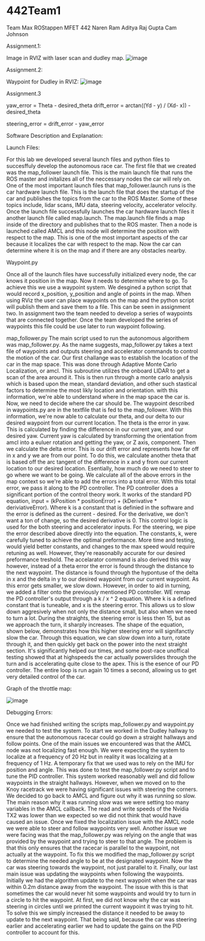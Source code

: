 # 442Team1

Team Max ROStappen
MFET 442
Naren Ram
Aditya Raj Gupta
Cam Johnson

Assignment.1:

Image in RVIZ with laser scan and dudley map.
![image](https://github.com/NarenR21/442Team1/assets/90937234/00d6544a-9ddf-4275-909b-44098f74aa1f)

Assignment.2:

Waypoint for Dudley in RVIZ:
![image](https://github.com/NarenR21/442Team1/assets/73058520/7541a49b-870c-443b-b205-569a4c53e5d4)

Assignment.3

yaw_error = Theta - desired_theta 
drift_error = arctan((Yd - y) / (Xd- x)) - desired_theta

steering_error = drift_error - yaw_error



Software Description and Explanation:

Launch Files:

For this lab we developed several launch files and python files to succesffuly develop the autonomous race car.  The first file that we created was the map_follower launch file.  This is the main launch file that runs the ROS master and initalizes all of the neccessary nodes the car will rely on.  One of the most important launch files that map_follower.launch runs is the car hardware launch file.  This is the launch file that does the startup of the car and publishes the topics from the car to the ROS Master.  Some of these topics include, lidar scans, IMU data, steering velocity, accelerator velocity.  Once the launch file successfully launches the car hardware launch files it another launch file called map.launch.  The map.launch file finds a map inside of the directory and publishes that to the ROS master.  Then a node is launched called AMCL and this node will determine the position with respect to the map.  This is one of the most important aspects of the car because it localizes the car with respect to the map.  Now the car can determine where it is on the map and if there are any obstacles nearby.

Waypoint.py

Once all of the launch files have successfully initialized every node, the car knows it position in the map.  Now it needs to determine where to go.  To achieve this we use a waypoint system.  We desgined a python script that would record x_position, y_position and angle of points in the map.  When using RViz the user can place waypoints on the map and the python script will publish them and save them to a file.  This can be seen in assignment two.  In assignment two the team needed to develop a series of waypoints that are connected together.  Once the team developed the series of waypoints this file could be use later to run waypoint following.

map_follower.py
The main script used to run the autonomous algorithem was map_follower.py. As the name suggests, map_follower.py takes a text file of waypoints and outputs steering and accelerator commands to control the motion of the car. Our first challange was to establish the location of the car in the map space. This was done through Adaptive Monte Carlo Localization, or amcl. This subroutine utilizes the onboard LIDAR to get a scan of the area around it. This is then run through a monte carlo analysis which is based upon the mean, standard deviation, and other such stastical factors to determine the most likly location and orientation. with this information, we're able to understand where in the map space the car is. Now, we need to decide where the car should be. The waypoint described in waypoints.py are in the textfile that is fed to the map_follower. With this information, we're now able to calculate our theta, and our delta to our desired waypoint from our current location.  The theta is the error in yaw. This is calculated by finding the difference in our current yaw, and our desired yaw. Current yaw is calculated by transforming the orientation from amcl into a euluer rotation and getting the yaw, or Z axis, component. Then we calculate the delta error. This is our drift error and represents how far off in x and y we are from our point. To do this, we calculate another theta that is based off the arc tangent of the difference in x and y from our current location to our desired location. Esentially, how much do we need to steer to go where we want to be going. We calculate all of the above errors in the map context so we're able to add the errors into a total error. With this total error, we pass it along to the PD controller. 
The PD controller does a significant portion of the control theory work. It works of the standard PD equation, input = (kPosition * positionError) + (kDerivative * deriviativeError). Where k is a constant that is definied in the software and the error is defined as the current - desired. For the derivative, we don't want a ton of change, so the desired derivative is 0. 
This control logic is used for the both steering and accelerator inputs. For the steering, we pipe the error described above directly into the equation. The constants, k, were carefully tuned to achieve the optimal preformance. More time and testing, would yield better constants, and changes to the max speed would require retuning as well. However, they're reasonablly accurate for our desired preformance treshold. 
The accelarator command is also derived this way however, instead of a theta error the error is found through the distance to the next waypoint. The distance is found through the hypontuse of the delta in x and the delta in y to our desired waypoint from our current waypoint. As this error gets smaller, we slow down. However, in order to aid in turning, we added a filter onto the previously mentioned PD controller. WE remap the PD controller's output through a k / x ^ 2 equation. Where k is a defined constant that is tuneable, and x is the steering error. This allows us to slow down aggresively when not only the distance small, but also when we need to turn a lot. During the straights, the steering error is less then 15, but as we approach the turn, it sharply increases. The shape of the equation, shown below, demonstrates how this higher steering error will signifanctly slow the car. Through this equation, we can slow down into a turn, rotate through it, and then quickly get back on the power into the next straight section. It's significantly helped our times, and some post-race unoffical testing showed that at highspeeds the car actually powerslides through the turn and is accelerating quite close to the apex. 
This is the esence of our PD controller. The entire loop is run again 10 times a second, allowing us to get very detailed control of the car. 

Graph of the throttle map:

![image](https://github.com/NarenR21/442Team1/assets/42756261/5da75789-f8e9-4232-b39c-f7dd588460c7)



Debugging Errors:

Once we had finished writing the scripts map_follower.py and waypoint.py we needed to test the system.  To start we worked in the Dudley hallway to ensure that the autonomous racecar could go down a straight hallways and follow points.  One of the main issues we encountered was that the AMCL node was not localizing fast enough.  We were expecting the system to localize at a frequency of 20 Hz but in reality it was localizing at a frequency of 1 Hz.  A temporary fix that we used was to rely on the IMU for position and angle.  This was done to test the map_follower.py script and to tune the PID controller.  This system worked reasonably well and did follow waypoints in the straight hallways.  However, when we moved on to the Knoy racetrack we were having significant issues with steering the corners.  We decided to go back to AMCL and figure out why it was running so slow.  The main reason why it was running slow was we were setting too many variables in the AMCL callback.  The read and write speeds of the Nvidia TX2 was lower than we expected so we did not think that would have caused an issue.  Once we fixed the localization issue with the AMCL node we were able to steer and follow waypoints very well.  Another issue we were facing was that the map_follower.py was relying on the angle that was provided by the waypoint and trying to steer to that angle.  The problem is that this only ensures that the racecar is parallel to the waypoint, not actually at the waypoint. To fix this we modified the map_follower.py script to determine the needed angle to be at the designated waypoint.  Now the car was steering towards the waypoint, not just parallel to it.  Finally, our last main issue was updating the waypoints when following the waypoints.  Initially we had the algorithm update to the next waypoint when the car was within 0.2m distance away from the waypoint.  The issue with this is that sometimes the car would never hit some waypoints and would try to turn in a circle to hit the waypoint.  At first, we did not know why the car was steering in circles until we printed the current waypoint it was trying to hit.  To solve this we simply increased the distance it needed to be away to update to the next waypoint.  That being said, because the car was steering earlier and accelerating earlier we had to update the gains on the PID controller to account for this.

